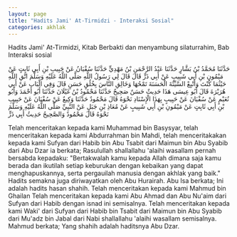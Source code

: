 ```yaml
---
layout: page
title: "Hadits Jami' At-Tirmidzi - Interaksi Sosial"
categories: akhlak
---
```


Hadits Jami' At-Tirmidzi, Kitab Berbakti dan menyambung silaturrahim, Bab Interaksi sosial

<p class="arab">
حَدَّثَنَا مُحَمَّدُ بْنُ بَشَّارٍ حَدَّثَنَا عَبْدُ الرَّحْمَنِ بْنُ مَهْدِيٍّ حَدَّثَنَا سُفْيَانُ عَنْ حَبِيبِ بْنِ أَبِي ثَابِتٍ عَنْ مَيْمُونِ بْنِ أَبِي شَبِيبٍ عَنْ أَبِي ذَرٍّ قَالَ قَالَ لِي رَسُولُ اللَّهِ صَلَّى اللَّهُ عَلَيْهِ وَسَلَّمَ اتَّقِ اللَّهِ حَيْثُمَا كُنْتَ وَأَتْبِعْ السَّيِّئَةَ الْحَسَنَةَ تَمْحُهَا وَخَالِقِ النَّاسَ بِخُلُقٍ حَسَنٍ قَالَ وَفِي الْبَاب عَنْ أَبِي هُرَيْرَةَ قَالَ أَبُو عِيسَى هَذَا حَدِيثٌ حَسَنٌ صَحِيحٌ حَدَّثَنَا مَحْمُودُ بْنُ غَيْلَانَ حَدَّثَنَا أَبُو أَحْمَدَ وَأَبُو نُعَيْمٍ عَنْ سُفْيَانَ عَنْ حَبِيبٍ بِهَذَا الْإِسْنَادِ نَحْوَهُ قَالَ مَحْمُودٌ حَدَّثَنَا وَكِيعٌ عَنْ سُفْيَانَ عَنْ حَبِيبِ بْنِ أَبِي ثَابِتٍ عَنْ مَيْمُونِ بْنِ أَبِي شَبِيبٍ عَنْ مُعَاذِ بْنِ جَبَلٍ عَنْ النَّبِيِّ صَلَّى اللَّهُ عَلَيْهِ وَسَلَّمَ نَحْوَهُ قَالَ مَحْمُودٌ وَالصَّحِيحُ حَدِيثُ أَبِي ذَرٍّ
</p>

Telah menceritakan kepada kami Muhammad bin Basysyar, telah menceritakan kepada kami Abdurrahman bin Mahdi, telah menceritakakan kepada kami Sufyan dari Habib bin Abu Tsabit dari Maimun bin Abu Syabib dari Abu Dzar ia berkata; Rasulullah shallallahu 'alaihi wasallam pernah bersabda kepadaku: "Bertakwalah kamu kepada Allah dimana saja kamu berada dan ikutilah setiap keburukan dengan kebaikan yang dapat menghapuskannya, serta pergauilah manusia dengan akhlak yang baik." Hadits semakna juga diriwayatkan oleh Abu Hurairah. Abu Isa berkata; Ini adalah hadits hasan shahih. Telah menceritakan kepada kami Mahmud bin Ghailan Telah menceritakan kepada kami Abu Ahmad dan Abu Nu'aim dari Sufyan dari Habib dengan isnad ini semisalnya. Telah menceritakan kepada kami Waki' dari Sufyan dari Habib bin Tsabit dari Maimun bin Abu Syabib dari Mu'adz bin Jabal dari Nabi shallallahu 'alaihi wasallam semisalnya. Mahmud berkata; Yang shahih adalah haditsnya Abu Dzar.

<!-- https://www.hadits.id/hadits/tirmidzi/1910 -->